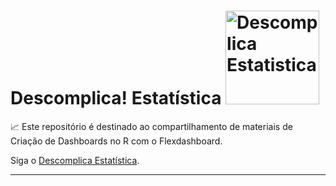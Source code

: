 
# Descomplica! Estatística <a  href="https://www.instagram.com/descomplicaestatistica/"> <img src="https://descomplicaestatistica.files.wordpress.com/2020/08/cropped-capa-facebook-3.png" title="Descomplica Estatistica" class="center" width="150">  </a>

:chart_with_upwards_trend:
Este repositório é destinado ao compartilhamento de materiais de Criação de Dashboards no R com o Flexdashboard. 


Siga o
[Descomplica Estatística](https://www.instagram.com/descomplicaestatistica/). 
   
-------
